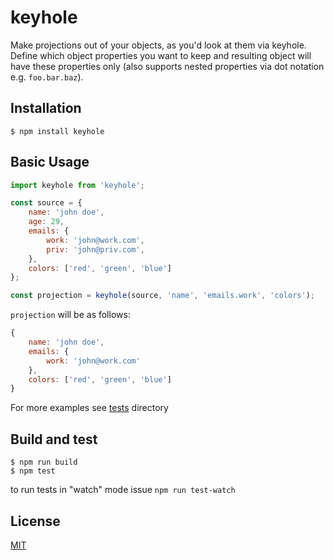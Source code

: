 # keyhole

Make projections out of your objects, as you'd look at them via keyhole. Define which object properties you want to keep and resulting object will have these properties only (also supports nested properties via dot notation e.g. `foo.bar.baz`). 

## Installation

    $ npm install keyhole

## Basic Usage

```js
import keyhole from 'keyhole';

const source = {
    name: 'john doe',
	age: 29,
	emails: {
		work: 'john@work.com',
		priv: 'john@priv.com',
	},
	colors: ['red', 'green', 'blue']
};

const projection = keyhole(source, 'name', 'emails.work', 'colors');
```

`projection` will be as follows:


``` js
{ 
	name: 'john doe',
	emails: {
		work: 'john@work.com'
	},
	colors: ['red', 'green', 'blue']
}
```	

For more examples see [tests](test/) directory


## Build and test
  
    $ npm run build
    $ npm test

to run tests in "watch" mode issue `npm run test-watch`


## License

[MIT](http://opensource.org/licenses/MIT)
